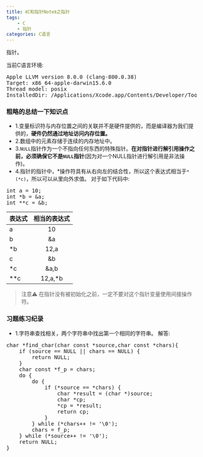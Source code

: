```yaml
---
title: 《C和指针Note》之指针
tags: 
    - C
    - 指针
categories: C语言
---
```

指针。
<!-- more --> 
当前C语言环境:
<pre>
Apple LLVM version 8.0.0 (clang-800.0.38)
Target: x86_64-apple-darwin15.6.0
Thread model: posix
InstalledDir: /Applications/Xcode.app/Contents/Developer/Toolchains/XcodeDefault.xctoolchain/usr/bin
</pre>

### 粗略的总结一下知识点
* 1.变量标识符与内存位置之间的关联并不是硬件提供的，而是编译器为我们提供的，__硬件仍然通过地址访问内存位置。__
* 2.数组中的元素存储于连续的内存地址中。
* 3.`NULL`指针作为一个不指向任何东西的特殊指针。__在对指针进行解引用操作之前，必须确保它不是`NULL`指针__(因为对一个NULL指针进行解引用是非法操作)。
* 4.指针的指针中，*操作符具有从右向左的结合性，所以这个表达式相当于`*(*c)`，所以可以从里向外求值。
对于如下代码中:
<pre>int a = 10;
int *b = &a;
int **c = &b;</pre>

| 表达式 | 相当的表达式 |
| ---- |:----:|
| a     | 10 |
| b    | &a  |
| *b 	| 12,a |
| c 	| &b   |
| *c 	| &a,b |
| **c | 12,a,*b |

>注意⚠️
在指针没有被初始化之前，一定不要对这个指针变量使用间接操作符。

### 习题练习纪录
* 1.字符串查找相关，两个字符串中找出第一个相同的字符串。
解答:
<pre>
char *find_char(char const *source,char const *chars){
    if (source == NULL || chars == NULL) {
        return NULL;
    }
    char const *f_p = chars;
    do {
        do {
            if (*source == *chars) {
                char *result = (char *)source;
                char *cp;
                *cp = *result;
                return cp;
            }
        } while (*chars++ != '\0');
        chars = f_p;
    } while (*source++ != '\0');
    return NULL;
}
</pre>

